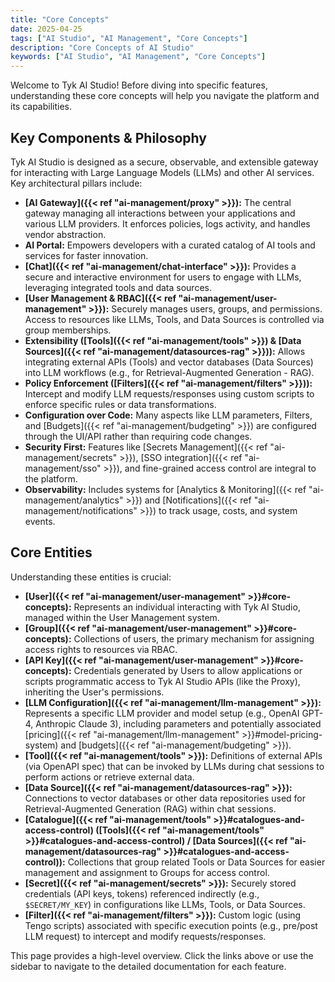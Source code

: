 ```yaml
---
title: "Core Concepts"
date: 2025-04-25
tags: ["AI Studio", "AI Management", "Core Concepts"]
description: "Core Concepts of AI Studio"
keywords: ["AI Studio", "AI Management", "Core Concepts"]
---
```


Welcome to Tyk AI Studio! Before diving into specific features, understanding these core concepts will help you navigate the platform and its capabilities.

## Key Components & Philosophy

Tyk AI Studio is designed as a secure, observable, and extensible gateway for interacting with Large Language Models (LLMs) and other AI services. Key architectural pillars include:

*   **[AI Gateway]({{< ref "ai-management/proxy" >}}):** The central gateway managing all interactions between your applications and various LLM providers. It enforces policies, logs activity, and handles vendor abstraction.
*   **AI Portal:** Empowers developers with a curated catalog of AI tools and services for faster innovation.
*   **[Chat]({{< ref "ai-management/chat-interface" >}}):** Provides a secure and interactive environment for users to engage with LLMs, leveraging integrated tools and data sources.
*   **[User Management & RBAC]({{< ref "ai-management/user-management" >}}):** Securely manages users, groups, and permissions. Access to resources like LLMs, Tools, and Data Sources is controlled via group memberships.
*   **Extensibility ([Tools]({{< ref "ai-management/tools" >}}) & [Data Sources]({{< ref "ai-management/datasources-rag" >}})):** Allows integrating external APIs (Tools) and vector databases (Data Sources) into LLM workflows (e.g., for Retrieval-Augmented Generation - RAG).
*   **Policy Enforcement ([Filters]({{< ref "ai-management/filters" >}})):** Intercept and modify LLM requests/responses using custom scripts to enforce specific rules or data transformations.
*   **Configuration over Code:** Many aspects like LLM parameters, Filters, and [Budgets]({{< ref "ai-management/budgeting" >}}) are configured through the UI/API rather than requiring code changes.
*   **Security First:** Features like [Secrets Management]({{< ref "ai-management/secrets" >}}), [SSO integration]({{< ref "ai-management/sso" >}}), and fine-grained access control are integral to the platform.
*   **Observability:** Includes systems for [Analytics & Monitoring]({{< ref "ai-management/analytics" >}}) and [Notifications]({{< ref "ai-management/notifications" >}}) to track usage, costs, and system events.

## Core Entities

Understanding these entities is crucial:

*   **[User]({{< ref "ai-management/user-management" >}}#core-concepts):** Represents an individual interacting with Tyk AI Studio, managed within the User Management system.
*   **[Group]({{< ref "ai-management/user-management" >}}#core-concepts):** Collections of users, the primary mechanism for assigning access rights to resources via RBAC.
*   **[API Key]({{< ref "ai-management/user-management" >}}#core-concepts):** Credentials generated by Users to allow applications or scripts programmatic access to Tyk AI Studio APIs (like the Proxy), inheriting the User's permissions.
*   **[LLM Configuration]({{< ref "ai-management/llm-management" >}}):** Represents a specific LLM provider and model setup (e.g., OpenAI GPT-4, Anthropic Claude 3), including parameters and potentially associated [pricing]({{< ref "ai-management/llm-management" >}}#model-pricing-system) and [budgets]({{< ref "ai-management/budgeting" >}}).
*   **[Tool]({{< ref "ai-management/tools" >}}):** Definitions of external APIs (via OpenAPI spec) that can be invoked by LLMs during chat sessions to perform actions or retrieve external data.
*   **[Data Source]({{< ref "ai-management/datasources-rag" >}}):** Connections to vector databases or other data repositories used for Retrieval-Augmented Generation (RAG) within chat sessions.
*   **[Catalogue]({{< ref "ai-management/tools" >}}#catalogues-and-access-control) ([Tools]({{< ref "ai-management/tools" >}}#catalogues-and-access-control) / [Data Sources]({{< ref "ai-management/datasources-rag" >}}#catalogues-and-access-control)):** Collections that group related Tools or Data Sources for easier management and assignment to Groups for access control.
*   **[Secret]({{< ref "ai-management/secrets" >}}):** Securely stored credentials (API keys, tokens) referenced indirectly (e.g., `$SECRET/MY_KEY`) in configurations like LLMs, Tools, or Data Sources.
*   **[Filter]({{< ref "ai-management/filters" >}}):** Custom logic (using Tengo scripts) associated with specific execution points (e.g., pre/post LLM request) to intercept and modify requests/responses.

This page provides a high-level overview. Click the links above or use the sidebar to navigate to the detailed documentation for each feature.
